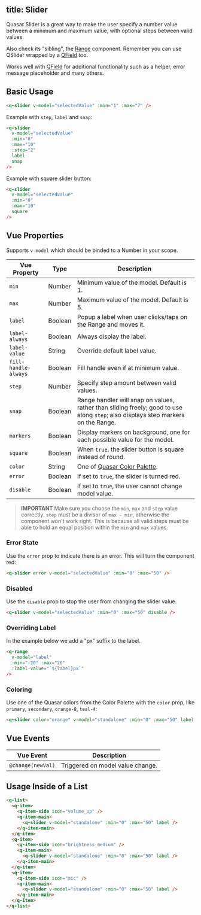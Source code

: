 title: Slider
---
Quasar Slider is a great way to make the user specify a number value between a minimum and maximum value, with optional steps between valid values.
<input type="hidden" data-fullpage-demo="forms/slider">

Also check its "sibling", the [Range](/components/range.html) component.
Remember you can use QSlider wrapped by a [QField](/components/field.html) too.

Works well with [QField](/components/field.html) for additional functionality such as a helper, error message placeholder and many others.

## Basic Usage

``` html
<q-slider v-model="selectedValue" :min="1" :max="7" />
```

Example with `step`, `label` and `snap`:
``` html
<q-slider
  v-model="selectedValue"
  :min="0"
  :max="10"
  :step="2"
  label
  snap
/>
```

Example with square slider button:
``` html
<q-slider
  v-model="selectedValue"
  :min="0"
  :max="10"
  square
/>
```

## Vue Properties
Supports `v-model` which should be binded to a Number in your scope.

| Vue Property | Type | Description |
| --- | --- | --- |
| `min` | Number | Minimum value of the model. Default is 1. |
| `max` | Number | Maximum value of the model. Default is 5. |
| `label` | Boolean | Popup a label when user clicks/taps on the Range and moves it. |
| `label-always` | Boolean | Always display the label. |
| `label-value` | String | Override default label value. |
| `fill-handle-always` | Boolean | Fill handle even if at minimum value. |
| `step` | Number | Specify step amount between valid values. |
| `snap` | Boolean | Range handler will snap on values, rather than sliding freely; good to use along `step`; also displays step markers on the Range. |
| `markers` | Boolean | Display markers on background, one for each possible value for the model. |
| `square` | Boolean | When `true`. the slider button is square instead of round. |
| `color` | String | One of [Quasar Color Palette](/components/color-palette.html). |
| `error` | Boolean | If set to `true`, the slider is turned red. |
| `disable` | Boolean | If set to `true`, the user cannot change model value. |

> **IMPORTANT**
> Make sure you choose the `min`, `max` and `step` value correctly. `step` must be a divisor of `max - min`, otherwise the component won't work right. This is because all valid steps must be able to hold an equal position within the `min` and `max` values.

### Error State
Use the `error` prop to indicate there is an error. This will turn the component red:
``` html
<q-slider error v-model="selectedValue" :min="0" :max="50" />
```

### Disabled
Use the `disable` prop to stop the user from changing the slider value.
``` html
<q-slider v-model="selectedValue" :min="0" :max="50" disable />
```

### Overriding Label
In the example below we add a "px" suffix to the label.
``` html
<q-range
  v-model="label"
  :min="-20" :max="20"
  :label-value="`${label}px`"
/>
```

### Coloring
Use one of the Quasar colors from the Color Palette with the `color` prop, like `primary`, `secondary`, `orange-8`, `teal-4`:

``` html
<q-slider color="orange" v-model="standalone" :min="0" :max="50" label />
```

## Vue Events
| Vue Event | Description |
| --- | --- |
| `@change(newVal)` | Triggered on model value change. |

## Usage Inside of a List

``` html
<q-list>
  <q-item>
    <q-item-side icon="volume_up" />
    <q-item-main>
      <q-slider v-model="standalone" :min="0" :max="50" label />
    </q-item-main>
  </q-item>
  <q-item>
    <q-item-side icon="brightness_medium" />
    <q-item-main>
      <q-slider v-model="standalone" :min="0" :max="50" label />
    </q-item-main>
  </q-item>
  <q-item>
    <q-item-side icon="mic" />
    <q-item-main>
      <q-slider v-model="standalone" :min="0" :max="50" label />
    </q-item-main>
  </q-item>
</q-list>
```
